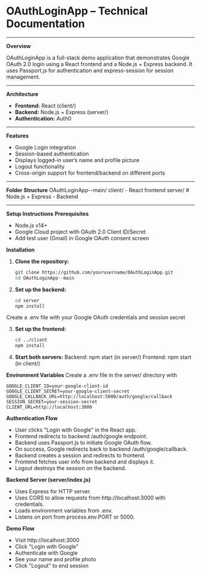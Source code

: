 # OAuthLoginApp – Technical Documentation

---

**Overview**

OAuthLoginApp is a full-stack demo application that demonstrates Google OAuth 2.0 login using a React frontend and a Node.js + Express backend. It uses Passport.js for authentication and express-session for session management.

---

**Architecture**

- **Frontend:** React (client/)
- **Backend:** Node.js + Express (server/)
- **Authentication:** Auth0

---

**Features**

- Google Login integration
- Session-based authentication
- Displays logged-in user’s name and profile picture
- Logout functionality
- Cross-origin support for frontend/backend on different ports

---

**Folder Structure**
OAuthLoginApp--main/ client/ -  React frontend 
server/ # Node.js + Express - Backend


---

**Setup Instructions**
**Prerequisites**

- Node.js v14+
- Google Cloud project with OAuth 2.0 Client ID/Secret
- Add test user (Gmail) in Google OAuth consent screen

**Installation**

1. **Clone the repository:**
   ```bash
   git clone https://github.com/yourusername/OAuthLoginApp.git
   cd OAuthLoginApp--main
2. **Set up the backend:**
    ```bash
    cd server
    npm install
 
 Create a .env file with your Google OAuth credentials and session secret

3. **Set up the frontend:**
    ```bash
    cd ../client
    npm install
4. **Start both servers:**
    Backend: npm start (in server/)
    Frontend: npm start (in client/)
    
**Environment Variables**
Create a .env file in the server/ directory with
    
    GOOGLE_CLIENT_ID=your-google-client-id
    GOOGLE_CLIENT_SECRET=your-google-client-secret
    GOOGLE_CALLBACK_URL=http://localhost:5000/auth/google/callback
    SESSION_SECRET=your-session-secret
    CLIENT_URL=http://localhost:3000

**Authentication Flow**
- User clicks "Login with Google" in the React app.
- Frontend redirects to backend /auth/google endpoint.
- Backend uses Passport.js to initiate Google OAuth flow.
- On success, Google redirects back to backend /auth/google/callback.
- Backend creates a session and redirects to frontend.
- Frontend fetches user info from backend and displays it.
- Logout destroys the session on the backend.

**Backend Server (server/index.js)**
- Uses Express for HTTP server.
- Uses CORS to allow requests from http://localhost:3000 with credentials.
- Loads environment variables from .env.
- Listens on port from process.env.PORT or 5000.

**Demo Flow**
- Visit http://localhost:3000
- Click "Login with Google"
- Authenticate with Google
- See your name and profile photo
- Click "Logout" to end session



